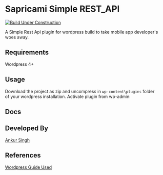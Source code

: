 # Sapricami Simple REST_API

[![Build Under Construction](https://img.shields.io/badge/Build-Under%20Construction-red.svg)](https://github.com/sapricami/wp-sapricami-simple-rest-api)

A Simple Rest Api plugin for wordpress build to take mobile app developer's woes away.

## Requirements 

Wordpress 4+

## Usage

Download the project as zip and uncompress in `wp-content\plugins` folder of your wordpress installation. Activate plugin from wp-admin

## Docs

## Developed By
[Ankur Singh](https://ankursinghagra.github.io/)

## References

[Wordpress Guide Used](https://developer.wordpress.org/rest-api/extending-the-rest-api/adding-custom-endpoints/)